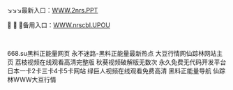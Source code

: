 <p>
	↘↘↘最新入口：<a href="http://www.baidu.com/link?url=6MA2SWnO3Raqke39an_0PUxosM6ZrUGzi1BN9tNnlPW&wd">WWW.2nrs.PPT</a> 
	<p>
		🎽
🎽
🎽备用入口：<a href="http://www.baidu.com/link?url=6MA2SWnO3Raqke39an_0PUxosM6ZrUGzi1BN9tNnlPW&wd">WWW.nrscbl.UPOU</a> 
	</p>
	<p>
		<br />
	</p>
	<p>
		668.su黑料正能量网页
永不迷路-黑料正能量最新热点
大豆行情网仙踪林网站主页
荔枝视频在线观看高清完整版
秋葵视频破解版无数次
永久免费无代码开发平台
日本一卡2卡三卡4卡5卡网站
绿巨人视频在线观看免费高清
黑料正能量导航
仙踪林WWW大豆行情
	</p>
